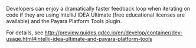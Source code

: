 Developers can enjoy a dramatically faster feedback loop when iterating on code if they are using IntelliJ IDEA Ultimate (free educational licenses are available) and the Payara Platform Tools plugin.

For details, see http://preview.guides.gdcc.io/en/develop/container/dev-usage.html#intellij-idea-ultimate-and-payara-platform-tools
